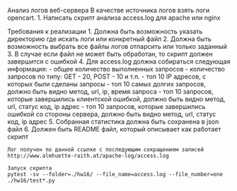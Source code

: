 Анализ логов веб-сервера
В качестве источника логов взять логи opencart.
    1. Написать скрипт анализа access.log для apache или nginx

Требования к реализации
    1. Должна быть возможность указать директорию где искать логи или конкретный файл
    2. Должна быть возможность выбрать все файлы логов отпарсить или только заданный
    3. В случае если файл не может быть обработан, то скрипт должен завершится с ошибкой
    4. Для access.log должна собираться следующая информация:
        - общее количество выполненных запросов
        - количество запросов по типу: GET - 20, POST - 10 и т.п.
        - топ 10 IP адресов, с которых были сделаны запросы
        - топ 10 самых долгих запросов, должно быть видно метод, url, ip, время запроса
        - топ 10 запросов, которые завершились клиентской ошибкой, должно быть видно метод, url, статус код, ip адрес
        - топ 10 запросов, которые завершились ошибкой со стороны сервера, должно быть видно метод, url, статус код, ip адрес
    5. Собранная статистика должна быть сохранена в json файл
    6. Должен быть README файл, который описывает как работает скрипт

    Лог получен по данной ссылке с последующим сокращением записей
    http://www.almhuette-raith.at/apache-log/access.log

    Запуск скрипта
    pytest -sv --folder=./hw16/ --file_name=access.log --file_number=one ./hw16/test*.py
